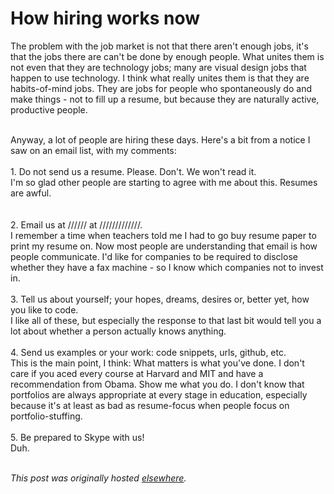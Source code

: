 # How hiring works now

<div>
<p>The problem with the job market is not that there aren't enough jobs, it's that the jobs there are can't be done by enough people. What unites them is not even that they are technology jobs; many are visual design jobs that happen to use technology. I think what really unites them is that they are habits-of-mind jobs. They are jobs for people who spontaneously do and make things - not to fill up a resume, but because they are naturally active, productive people.<br></p>
<div><br></div>
<div>Anyway, a lot of people are hiring these days. Here's a bit from a notice I saw on an email list, with my comments:</div>
<div><span><br></span></div>
<div><span>1. Do not send us a resume. Please. Don't. We won't read it.</span></div>I'm so glad other people are starting to agree with me about this. Resumes are awful.<br><span><span><br></span></span><br><span><span>2. Email us at ////// at /////////////.</span></span><br>I remember a time when teachers told me I had to go buy resume paper to print my resume on. Now most people are understanding that email is how people communicate. I'd like for companies to be required to disclose whether they have a fax machine - so I know which companies not to invest in.<br><span><br></span><span>3. Tell us about yourself; your hopes, dreams, desires or, better yet, how you like to code.</span><br>I like all of these, but especially the response to that last bit would tell you a lot about whether a person actually knows anything.<br><br><span><span>4.&#160;</span><span>Send us examples or your work: code snippets, urls, github, etc.</span></span><br>This is the main point, I think: What matters is what you've done. I don't care if you aced every course at Harvard and MIT and have a recommendation from Obama. Show me what you do. I don't know that portfolios are always appropriate at every stage in education, especially because it's at least as bad as resume-focus when people focus on portfolio-stuffing.<br><br><span><span>5. Be prepared to Skype with us!</span></span><br>Duh.<br><br>
</div>


*This post was originally hosted [elsewhere](http://planspace.blogspot.com/2012/06/how-hiring-works-now.html).*
